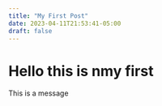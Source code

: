 ```yaml
---
title: "My First Post"
date: 2023-04-11T21:53:41-05:00
draft: false
---
```

# Hello this is nmy first
This is a message
